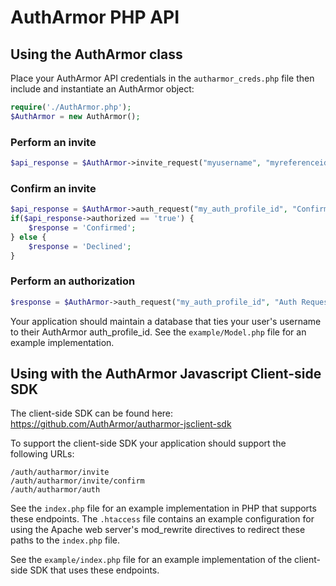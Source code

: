 # AuthArmor PHP API

## Using the AuthArmor class

Place your AuthArmor API credentials in the `autharmor_creds.php` file then include and instantiate an AuthArmor object:

```php
require('./AuthArmor.php');
$AuthArmor = new AuthArmor();
```

### Perform an invite

```php
$api_response = $AuthArmor->invite_request("myusername", "myreferenceid");
```

### Confirm an invite

```php
$api_response = $AuthArmor->auth_request("my_auth_profile_id", "Confirm Setup", "Please confirm setup has worked");
if($api_response->authorized == 'true') {
    $response = 'Confirmed';
} else {
    $response = 'Declined';
}
```

### Perform an authorization

```php
$response = $AuthArmor->auth_request("my_auth_profile_id", "Auth Request", "Requesting authorization for mysite.com");
```

Your application should maintain a database that ties your user's username to their AuthArmor auth_profile_id. See the `example/Model.php` file for an example implementation.

## Using with the AuthArmor Javascript Client-side SDK

The client-side SDK can be found here:
https://github.com/AuthArmor/autharmor-jsclient-sdk

To support the client-side SDK your application should support the following URLs:

```
/auth/autharmor/invite
/auth/autharmor/invite/confirm
/auth/autharmor/auth
```

See the `index.php` file for an example implementation in PHP that supports these endpoints. The `.htaccess` file contains an example configuration for using the Apache web server's mod_rewrite directives to redirect these paths to the `index.php` file.

See the `example/index.php` file for an example implementation of the client-side SDK that uses these endpoints.

